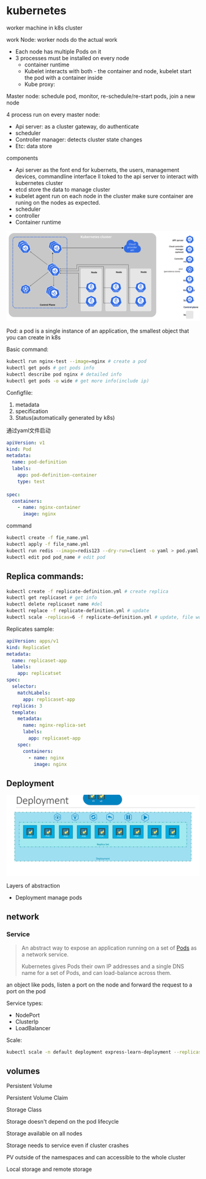 # kubernetes

worker machine in k8s cluster

work Node: worker nods do the actual work

- Each node has multiple Pods on it
- 3 processes must be installed on every node
  - container runtime
  - Kubelet interacts with both - the container and node, kubelet start the pod with a container inside
  - Kube proxy: 

Master node: schedule pod, monitor, re-schedule/re-start pods, join a new node

4 process run on every master node:

- Api server: as a cluster gateway, do authenticate
- scheduler
- Controller manager: detects cluster state changes
- Etc: data store



components

- Api server as the font end for kubernets, the users, management devices, commandline interface ll toked to the api server to interact with kubernetes cluster
- etcd store the data to manage cluster
- kubelet agent run on each node in the cluster make sure container are runing on the nodes as expected. 
- scheduler
- controller
- Container runtime

![k8s component](../../statics/k8s/components-of-kubernetes.svg)





Pod: a pod is a single instance of an application, the smallest object that you can create in  k8s

Basic command:

```bash
kubectl run nginx-test --image=nginx # create a pod
kubectl get pods # get pods info
kubectl describe pod nginx # detailed info
kubectl get pods -o wide # get more info(include ip)
```

Configfile:

1. metadata
2. specification
3. Status(automatically generated by k8s)

通过yaml文件启动

```yaml
apiVersion: v1
kind: Pod
metadata:
  name: pod-definition
  labels:
    app: pod-definition-container
    type: test

spec:
  containers:
    - name: nginx-container
      image: nginx

```

command

```bash
kubectl create -f fie_name.yml
kubectl apply -f file_name.yml
kubectl run redis --image=redis123 --dry-run=client -o yaml > pod.yaml # generate yaml file
kubectl edit pod pod_name # edit pod
```



## Replica commands:

```bash
kubectl create -f replicate-definition.yml # create replica
kubectl get replicaset # get info
kubectl delete replicaset name #del
kubectl replace -f replicate-definition.yml # update
kubectl scale -replicas=6 -f replicate-definition.yml # update, file wont change
```

Replicates sample:

```yaml
apiVersion: apps/v1
kind: ReplicaSet
metadata:
  name: replicaset-app
  labels:
    app: replicatset
spec:
  selector:
    matchLabels:
      app: replicaset-app
  replicas: 3
  template:
    metadata:
      name: nginx-replica-set
      labels:
        app: replicaset-app
    spec:
      containers:
        - name: nginx
          image: nginx

```



## Deployment



![deplyment](../../statics/k8s/kubernets-deployment.png)

Layers of abstraction

- Deployment manage pods

## network



### Service

> An abstract way to expose an application running on a set of [Pods](https://kubernetes.io/docs/concepts/workloads/pods/) as a network service.
>
> Kubernetes gives Pods their own IP addresses and a single DNS name for a set of Pods, and can load-balance across them.

 an object   like pods, listen a port on the node and forward the request to a port on the pod



Service types:

- NodePort
- ClusterIp
- LoadBalancer





Scale:

```bash
kubectl scale -n default deployment express-learn-deployment --replicas=4
```





## volumes

Persistent Volume

Persistent Volume Claim

Storage Class

Storage doesn't depend on the pod lifecycle

Storage available on all nodes

Storage needs to service even if cluster crashes

PV outside of the namespaces and can accessible to the whole cluster



Local storage and remote storage

